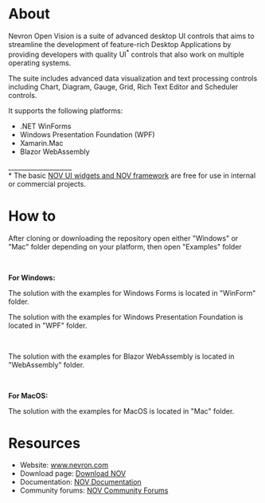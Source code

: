 # About
<p>Nevron Open Vision is a suite of advanced desktop UI controls that aims to streamline the development of feature-rich Desktop Applications by providing developers with quality UI<sup>*</sup> controls that also work on multiple operating systems.</p>
<p>The suite includes advanced data visualization and text processing controls including Chart, Diagram, Gauge, Grid, Rich Text Editor and Scheduler controls.</p>
<p>It supports the following platforms:
<ul>
<li>.NET WinForms</li>
<li>Windows Presentation Foundation (WPF)</li>
<li>Xamarin.Mac</li>
<li>Blazor WebAssembly</li>
</ul>
</p>
<p>____________________<br /
<sup>*</sup> The basic <a href="https://www.nevron.com/orders-purchase-nov-ui.aspx">NOV UI widgets and NOV framework</a> are free for use in internal or commercial projects.</p>

# How to
<p>After cloning or downloading the repository open either "Windows" or "Mac" folder depending on your platform, then open "Examples" folder</p><br />
<p><b>For Windows:</b></p>
<p>The solution with the examples for Windows Forms is located in "WinForm" folder.</p>
<p>The solution with the examples for Windows Presentation Foundation is located in "WPF" folder.</p><br />
<p>The solution with the examples for Blazor WebAssembly is located in "WebAssembly" folder.</p><br />
<p><b>For MacOS:</b></p>
<p>The solution with the examples for MacOS is located in "Mac" folder.</p> 

# Resources
<ul>
<li>Website: <a href="http://www.nevron.com">www.nevron.com</a></li>
<li>Download page: <a href="https://www.nevron.com/download-downloads.aspx?expandedCategory=Open%20Vision">Download NOV</a></li>
<li>Documentation: <a href="http://helpopenvision.nevron.com/">NOV Documentation</a></li>
<li>Community forums: <a href="https://www.nevron.com/Forum/">NOV Community Forums</a></li>
</ul>
